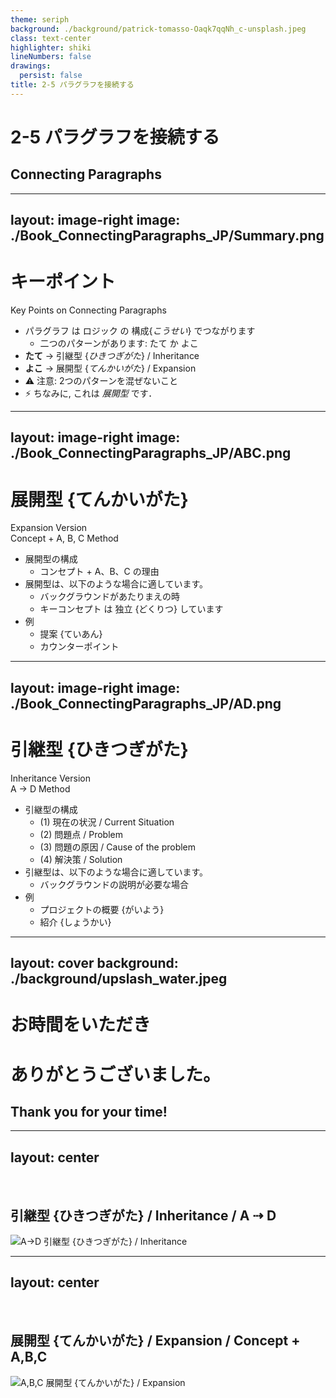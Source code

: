 ```yaml
---
theme: seriph
background: ./background/patrick-tomasso-Oaqk7qqNh_c-unsplash.jpeg
class: text-center
highlighter: shiki
lineNumbers: false
drawings:
  persist: false
title: 2-5 パラグラフを接続する
---
```


# 2-5 パラグラフを接続する
## Connecting Paragraphs

<!--
パラグラフを接続する

Paragraph を せつぞく する
-->

---
layout: image-right
image: ./Book_ConnectingParagraphs_JP/Summary.png
---

# キーポイント

Key Points on Connecting Paragraphs

* パラグラフ は ロジック の 構成{_こうせい_} でつながります
  * 二つのパターンがあります: たて か よこ
* **たて** -> 引継型 {_ひきつぎがた_} / Inheritance
* **よこ** -> 展開型 {_てんかいがた_} / Expansion
* ⚠️ 注意: 2つのパターンを混ぜないこと
* ⚡ ちなみに, これは _展開型_ です．

<!--
_パラグラフを接続するについて の キーポイント_

Paragraph を せつぞく する について の Key Points

Paragraph は Logic の こうせい でつながります
* 2つの Pattern があります: たて か よこ

**たて** -> ひきつぎがた / Inheritance

**よこ** -> てんかいがた / Expansion

⚠️ ちゅうい: 2つの Pattern を まぜ ないこと

⚡ ちなみに, これは _てんかいがた_ です．
-->

---
layout: image-right
image: ./Book_ConnectingParagraphs_JP/ABC.png
---

# 展開型 {てんかいがた}
Expansion Version  
Concept + A, B, C Method  

* 展開型の構成
  * コンセプト + A、B、C の理由
* 展開型は、以下のような場合に適しています。
  * バックグラウンドがあたりまえの時
  * キーコンセプト は 独立 {どくりつ} しています
* 例
  * 提案 {ていあん}
  * カウンターポイント

<!--
### てんかいがた / Expansion Version  
Concept + A, B, C Method  

_てんかいがた_ の こうせい
* Concept + A, B, C の りゆう

_てんかいがた_ は、いが の ような ばあい に てきして います。
* Background が あたりまえの時
* Key Concepts は どくりつ しています

例
* 提案 {ていあん}
* Counterpoint
-->

---
layout: image-right
image: ./Book_ConnectingParagraphs_JP/AD.png
---

# 引継型 {ひきつぎがた}
Inheritance Version  
A -> D Method  

* 引継型の構成
  * (1) 現在の状況 / Current Situation
  * (2) 問題点 / Problem
  * (3) 問題の原因 / Cause of the problem
  * (4) 解決策 / Solution
* 引継型は、以下のような場合に適しています。
  * バックグラウンドの説明が必要な場合
* 例
  * プロジェクトの概要 {がいよう}
  * 紹介 {しょうかい}

<!--
### ひきつぎがた / Inheritance Version
A -> D Method  

ひきつぎ-がた の こうせい

1. げんざい の じょうきょう / Current Situation
2. もんだい てん / Problem
3. もんだい の げんいん / Cause of the problem
4. かいけつ さく / Solution

_ひきつぎがた_ は、いが の ような ばあい に てきして います。
* Background の せつめい が ひつよう な ばあい

例
* Project の がいよう
* 紹介 {しょうかい}
-->

---
layout: cover
background: ./background/upslash_water.jpeg
---

# お時間をいただき
# ありがとうございました。

## Thank you for your time!


---
layout: center
---

<br>

## 引継型 {ひきつぎがた} / Inheritance / A ⇢ D

![A->D 引継型 {ひきつぎがた} / Inheritance](/Book_ConnectingParagraphs_JP/AD_Inheritance.png)

<!--
引継型 {ひきつぎがた} / Inheritance

各パラグラフの要約文を引継型でつなぎながら作成しましょう。

なぜなら、この文章は、各論のパラグラフ4つが現状 - 問題 - 手法 - 効果と縦につながっているからです。

そこで、次のイメージで要約文を作ればぼいいでしょう。
-->

---
layout: center
---

<br>

## 展開型 {てんかいがた} / Expansion / Concept + A,B,C

![A,B,C 展開型 {てんかいがた} / Expansion](/Book_ConnectingParagraphs_JP/ABC_Expansion.png)

<!--
展開型 {てんかいがた} / Expansion

展開型は、パラグラフが横に並ぶロジックで使うパターンです。

総論で A、B、 C とキーワードを纂列した後、各諸のパラグラフの要約文で、A、B、 C を説明します。
-->
